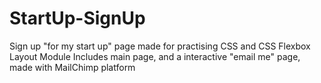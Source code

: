 # StartUp-SignUp

Sign up "for my start up" page made for practising CSS and CSS Flexbox Layout Module
Includes main page, and a interactive "email me" page, made with MailChimp platform
